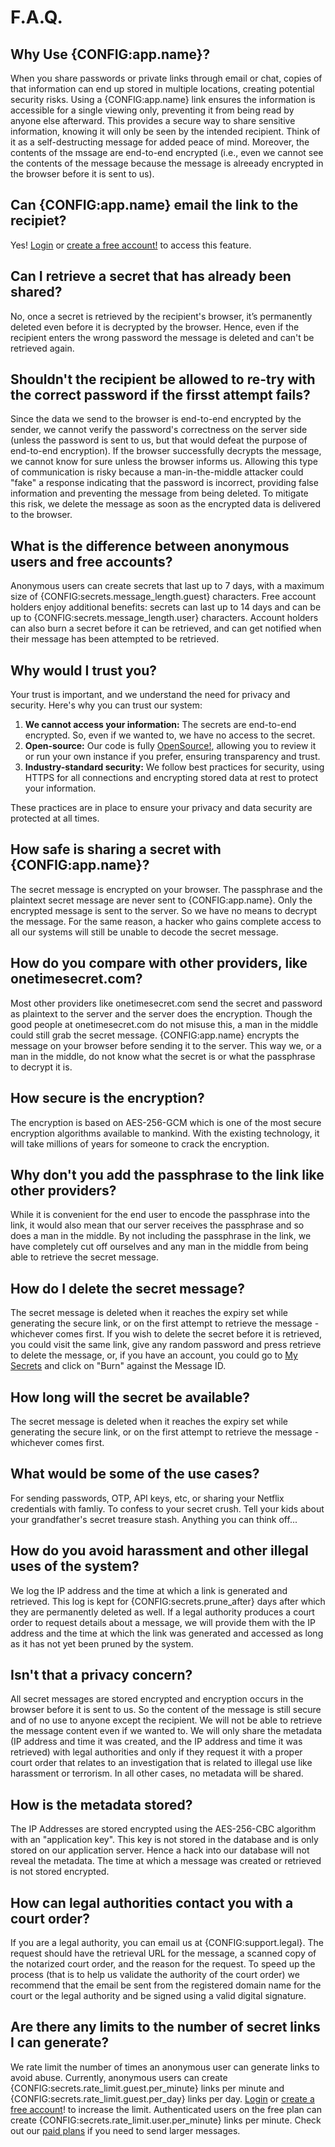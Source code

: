 # F.A.Q.

## Why Use {CONFIG:app.name}?
When you share passwords or private links through email or chat, copies of that information can end up stored in multiple locations, creating potential security risks. Using a {CONFIG:app.name} link ensures the information is accessible for a single viewing only, preventing it from being read by anyone else afterward. This provides a secure way to share sensitive information, knowing it will only be seen by the intended recipient. Think of it as a self-destructing message for added peace of mind. Moreover, the contents of the mssage are end-to-end encrypted (i.e., even we cannot see the contents of the message because the message is alreeady encrypted in the browser before it is sent to us).

## Can {CONFIG:app.name} email the link to the recipiet?
Yes! [Login]({ROUTE:login}) or [create a free account!]({ROUTE:register}) to access this feature.

## Can I retrieve a secret that has already been shared?
No, once a secret is retrieved by the recipient's browser, it’s permanently deleted even before it is decrypted by the browser. Hence, even if the recipient enters the wrong password the message is deleted and can't be retrieved again.

## Shouldn't the recipient be allowed to re-try with the correct password if the firsst attempt fails?
Since the data we send to the browser is end-to-end encrypted by the sender, we cannot verify the password's correctness on the server side (unless the password is sent to us, but that would defeat the purpose of end-to-end encryption). If the browser successfully decrypts the message, we cannot know for sure unless the browser informs us. Allowing this type of communication is risky because a man-in-the-middle attacker could "fake" a response indicating that the password is incorrect, providing false information and preventing the message from being deleted. To mitigate this risk, we delete the message as soon as the encrypted data is delivered to the browser.

## What is the difference between anonymous users and free accounts?
Anonymous users can create secrets that last up to 7 days, with a maximum size of {CONFIG:secrets.message_length.guest} characters. Free account holders enjoy additional benefits: secrets can last up to 14 days and can be up to {CONFIG:secrets.message_length.user} characters. Account holders can also burn a secret before it can be retrieved, and can get notified when their message has been attempted to be retrieved.

## Why would I trust you?
Your trust is important, and we understand the need for privacy and security. Here's why you can trust our system:

1. **We cannot access your information:** The secrets are end-to-end encrypted. So, even if we wanted to, we have no access to the secret.
1. **Open-source:** Our code is fully <a href="https://github.com/pioneer-dynamics/One-Time-Share" target="_blank">OpenSource!</a>, allowing you to review it or run your own instance if you prefer, ensuring transparency and trust.
1. **Industry-standard security:** We follow best practices for security, using HTTPS for all connections and encrypting stored data at rest to protect your information.

These practices are in place to ensure your privacy and data security are protected at all times.

## How safe is sharing a secret with {CONFIG:app.name}?
The secret message is encrypted on your browser. The passphrase and the plaintext secret message are never sent to {CONFIG:app.name}. Only the encrypted message is sent to the server. So we have no means to decrypt the message. For the same reason, a hacker who gains complete access to all our systems will still be unable to decode the secret message.

## How do you compare with other providers, like onetimesecret.com?
Most other providers like onetimesecret.com send the secret and password as plaintext to the server and the server does the encryption. Though the good people at onetimesecret.com do not misuse this, a man in the middle could still grab the secret message. {CONFIG:app.name} encrypts the message on your browser before sending it to the server. This way we, or a man in the middle, do not know what the secret is or what the passphrase to decrypt it is.

## How secure is the encryption?
The encryption is based on AES-256-GCM which is one of the most secure encryption algorithms available to mankind. With the existing technology, it will take millions of years for someone to crack the encryption.

## Why don't you add the passphrase to the link like other providers?
While it is convenient for the end user to encode the passphrase into the link, it would also mean that our server receives the passphrase and so does a man in the middle. By not including the passphrase in the link, we have completely cut off ourselves and any man in the middle from being able to retrieve the secret message.

## How do I delete the secret message?
The secret message is deleted when it reaches the expiry set while generating the secure link, or on the first attempt to retrieve the message - whichever comes first. If you wish to delete the secret before it is retrieved, you could visit the same link, give any random password and press retrieve to delete the message, or, if you have an account, you could go to [My Secrets]({ROUTE:secrets.index}) and click on "Burn" against the Message ID.

## How long will the secret be available?
The secret message is deleted when it reaches the expiry set while generating the secure link, or on the first attempt to retrieve the message - whichever comes first.

## What would be some of the use cases?
For sending passwords, OTP, API keys, etc, or sharing your Netflix credentials with famliy.
To confess to your secret crush.
Tell your kids about your grandfather's secret treasure stash.
Anything you can think off...

## How do you avoid harassment and other illegal uses of the system?
We log the IP address and the time at which a link is generated and retrieved. This log is kept for {CONFIG:secrets.prune_after} days after which they are permanently deleted as well. If a legal authority produces a court order to request details about a message, we will provide them with the IP address and the time at which the link was generated and accessed as long as it has not yet been pruned by the system.

## Isn't that a privacy concern?
All secret messages are stored encrypted and encryption occurs in the browser before it is sent to us. So the content of the message is still secure and of no use to anyone except the recipient. We will not be able to retrieve the message content even if we wanted to. We will only share the metadata (IP address and time it was created, and the IP address and time it was retrieved) with legal authorities and only if they request it with a proper court order that relates to an investigation that is related to illegal use like harassment or terrorism. In all other cases, no metadata will be shared.

## How is the metadata stored?
The IP Addresses are stored encrypted using the AES-256-CBC algorithm with an "application key". This key is not stored in the database and is only stored on our application server. Hence a hack into our database will not reveal the metadata. The time at which a message was created or retrieved is not stored encrypted.

## How can legal authorities contact you with a court order?
If you are a legal authority, you can email us at {CONFIG:support.legal}. The request should have the retrieval URL for the message, a scanned copy of the notarized court order, and the reason for the request. To speed up the process (that is to help us validate the authority of the court order) we recommend that the email be sent from the registered domain name for the court or the legal authority and be signed using a valid digital signature.

## Are there any limits to the number of secret links I can generate?
We rate limit the number of times an anonymous user can generate links to avoid abuse. Currently, anonymous users can create {CONFIG:secrets.rate_limit.guest.per_minute} links per minute and {CONFIG:secrets.rate_limit.guest.per_day} links per day. [Login]({ROUTE:login}) or [create a free account]({ROUTE:register})! to increase the limit. Authenticated users on the free plan can create {CONFIG:secrets.rate_limit.user.per_minute} links per minute. Check out our [paid plans]({ROUTE:plans.index}) if you need to send larger messages.